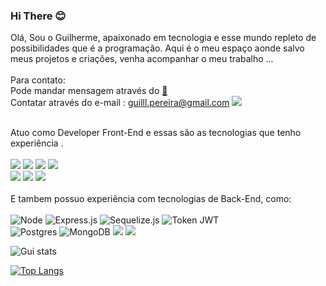
### Hi There :blush:

Olá, Sou o Guilherme, apaixonado em tecnologia e esse mundo repleto de possibilidades que é a programação.
Aqui é o meu espaço aonde salvo meus projetos e criações, venha acompanhar o meu trabalho ...
<br>
<br>
Para contato:
<br>
 Pode mandar mensagem através do <a target="blank" href="https://www.linkedin.com/in/guilherme-fernandes-developer/">:calling:</a>
 <br>
 Contatar através do e-mail : guilll.pereira@gmail.com  <img src="https://img.shields.io/badge/Gmail-D14836?style=for-the-badge&logo=gmail&logoColor=white">
 <br>
<br>

Atuo como Developer Front-End e essas são as tecnologias que tenho experiência .
<br>
<br>
<img src="https://img.shields.io/badge/React-20232A?style=for-the-badge&logo=react&logoColor=61DAFB">
<img src="https://img.shields.io/badge/JavaScript-F7DF1E?style=for-the-badge&logo=javascript&logoColor=black">
<img src="https://img.shields.io/badge/HTML5-E34F26?style=for-the-badge&logo=html5&logoColor=white">
<img src="https://img.shields.io/badge/CSS3-1572B6?style=for-the-badge&logo=css3&logoColor=white">
<br>
<img src="https://img.shields.io/badge/Material--UI-0081CB?style=for-the-badge&logo=material-ui&logoColor=white">
<img src="https://img.shields.io/badge/React_Router-CA4245?style=for-the-badge&logo=react-router&logoColor=white">
<img src="https://img.shields.io/badge/json%20web%20tokens-323330?style=for-the-badge&logo=json-web-tokens&logoColor=pink">
<br>
<br>
E tambem possuo experiência com tecnologias de Back-End, como:
<br>
<br> 
<img src="https://img.shields.io/badge/Node.js-43853D?style=for-the-badge&logo=node.js&logoColor=white" alt="Node" >
<img src="https://img.shields.io/badge/Express.js-404D59?style=for-the-badge" alt="Express.js" >
<img src="https://img.shields.io/badge/sequelize-323330?style=for-the-badge&logo=sequelize&logoColor=blue" alt="Sequelize.js">
<img src="https://img.shields.io/badge/json%20web%20tokens-323330?style=for-the-badge&logo=json-web-tokens&logoColor=pink" alt="Token JWT">
<br>
<img src="https://img.shields.io/badge/PostgreSQL-316192?style=for-the-badge&logo=postgresql&logoColor=white" alt="Postgres">
<img src="https://img.shields.io/badge/MongoDB-4EA94B?style=for-the-badge&logo=mongodb&logoColor=white" alt="MongoDB">
<img src="https://img.shields.io/badge/jQuery-0769AD?style=for-the-badge&logo=jquery&logoColor=white">
<img src="https://img.shields.io/badge/MySQL-00000F?style=for-the-badge&logo=mysql&logoColor=white">
<br>



   
![Gui stats](https://github-readme-stats.vercel.app/api?username=guilhermefpereira&hide=contribs,prs)

[![Top Langs](https://github-readme-stats.vercel.app/api/top-langs/?username=guilhermefpereira)](https://github.com/anuraghazra/github-readme-stats)




<!--
**GuilhermeFPereira/GuilhermeFPereira** is a ✨ _special_ ✨ repository because its `README.md` (this file) appears on your GitHub profile.

Here are some ideas to get you started:

- 🔭 I’m currently working on ...
- 🌱 I’m currently learning ...
- 👯 I’m looking to collaborate on ...
- 🤔 I’m looking for help with ...
- 💬 Ask me about ...
- 📫 How to reach me: ...
- 😄 Pronouns: ...
- ⚡ Fun fact: ...
-->
